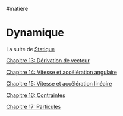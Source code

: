 #matière 
# Dynamique

La suite de [Statique](../../S2/APP6/S2APP6.md)

[Chapitre 13: Dérivation de vecteur](Dérivation%20de%20vecteur.md)

[Chapitre 14: Vitesse et accélération angulaire](Vitesse%20et%20accélération%20angulaire.md)

[Chapitre 15: Vitesse et accélération linéaire](Vitesse%20et%20accélération%20linéaire.md)

[Chapitre 16: Contraintes](Contraintes.md)

[Chapitre 17: Particules](Particules.md)

